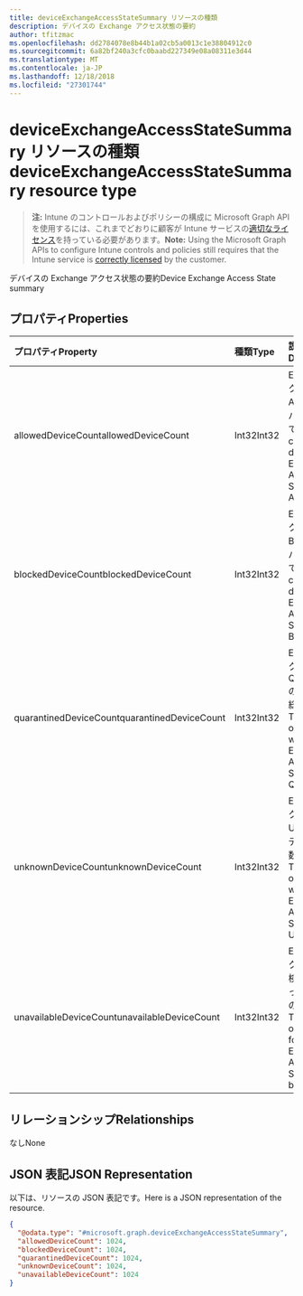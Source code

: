 ```yaml
---
title: deviceExchangeAccessStateSummary リソースの種類
description: デバイスの Exchange アクセス状態の要約
author: tfitzmac
ms.openlocfilehash: dd2784078e8b44b1a02cb5a0013c1e38804912c0
ms.sourcegitcommit: 6a82bf240a3cfc0baabd227349e08a08311e3d44
ms.translationtype: MT
ms.contentlocale: ja-JP
ms.lasthandoff: 12/18/2018
ms.locfileid: "27301744"
---
```

# <a name="deviceexchangeaccessstatesummary-resource-type"></a><span data-ttu-id="b16f5-103">deviceExchangeAccessStateSummary リソースの種類</span><span class="sxs-lookup"><span data-stu-id="b16f5-103">deviceExchangeAccessStateSummary resource type</span></span>

> <span data-ttu-id="b16f5-104">**注:** Intune のコントロールおよびポリシーの構成に Microsoft Graph API を使用するには、これまでどおりに顧客が Intune サービスの[適切なライセンス](https://go.microsoft.com/fwlink/?linkid=839381)を持っている必要があります。</span><span class="sxs-lookup"><span data-stu-id="b16f5-104">**Note:** Using the Microsoft Graph APIs to configure Intune controls and policies still requires that the Intune service is [correctly licensed](https://go.microsoft.com/fwlink/?linkid=839381) by the customer.</span></span>

<span data-ttu-id="b16f5-105">デバイスの Exchange アクセス状態の要約</span><span class="sxs-lookup"><span data-stu-id="b16f5-105">Device Exchange Access State summary</span></span>
## <a name="properties"></a><span data-ttu-id="b16f5-106">プロパティ</span><span class="sxs-lookup"><span data-stu-id="b16f5-106">Properties</span></span>
|<span data-ttu-id="b16f5-107">プロパティ</span><span class="sxs-lookup"><span data-stu-id="b16f5-107">Property</span></span>|<span data-ttu-id="b16f5-108">種類</span><span class="sxs-lookup"><span data-stu-id="b16f5-108">Type</span></span>|<span data-ttu-id="b16f5-109">説明</span><span class="sxs-lookup"><span data-stu-id="b16f5-109">Description</span></span>|
|:---|:---|:---|
|<span data-ttu-id="b16f5-110">allowedDeviceCount</span><span class="sxs-lookup"><span data-stu-id="b16f5-110">allowedDeviceCount</span></span>|<span data-ttu-id="b16f5-111">Int32</span><span class="sxs-lookup"><span data-stu-id="b16f5-111">Int32</span></span>|<span data-ttu-id="b16f5-112">Exchange アクセス状態が Allowed のデバイスの総数です。</span><span class="sxs-lookup"><span data-stu-id="b16f5-112">Total count of devices with Exchange Access State: Allowed.</span></span>|
|<span data-ttu-id="b16f5-113">blockedDeviceCount</span><span class="sxs-lookup"><span data-stu-id="b16f5-113">blockedDeviceCount</span></span>|<span data-ttu-id="b16f5-114">Int32</span><span class="sxs-lookup"><span data-stu-id="b16f5-114">Int32</span></span>|<span data-ttu-id="b16f5-115">Exchange アクセス状態が Blocked のデバイスの総数です。</span><span class="sxs-lookup"><span data-stu-id="b16f5-115">Total count of devices with Exchange Access State: Blocked.</span></span>|
|<span data-ttu-id="b16f5-116">quarantinedDeviceCount</span><span class="sxs-lookup"><span data-stu-id="b16f5-116">quarantinedDeviceCount</span></span>|<span data-ttu-id="b16f5-117">Int32</span><span class="sxs-lookup"><span data-stu-id="b16f5-117">Int32</span></span>|<span data-ttu-id="b16f5-118">Exchange アクセス状態が Quarantined のデバイスの総数です。</span><span class="sxs-lookup"><span data-stu-id="b16f5-118">Total count of devices with Exchange Access State: Quarantined.</span></span>|
|<span data-ttu-id="b16f5-119">unknownDeviceCount</span><span class="sxs-lookup"><span data-stu-id="b16f5-119">unknownDeviceCount</span></span>|<span data-ttu-id="b16f5-120">Int32</span><span class="sxs-lookup"><span data-stu-id="b16f5-120">Int32</span></span>|<span data-ttu-id="b16f5-121">Exchange アクセス状態が Unknown のデバイスの総数です。</span><span class="sxs-lookup"><span data-stu-id="b16f5-121">Total count of devices with Exchange Access State: Unknown.</span></span>|
|<span data-ttu-id="b16f5-122">unavailableDeviceCount</span><span class="sxs-lookup"><span data-stu-id="b16f5-122">unavailableDeviceCount</span></span>|<span data-ttu-id="b16f5-123">Int32</span><span class="sxs-lookup"><span data-stu-id="b16f5-123">Int32</span></span>|<span data-ttu-id="b16f5-124">Exchange アクセス状態を検出できなかったデバイスの総数です。</span><span class="sxs-lookup"><span data-stu-id="b16f5-124">Total count of devices for which no Exchange Access State could be found.</span></span>|

## <a name="relationships"></a><span data-ttu-id="b16f5-125">リレーションシップ</span><span class="sxs-lookup"><span data-stu-id="b16f5-125">Relationships</span></span>
<span data-ttu-id="b16f5-126">なし</span><span class="sxs-lookup"><span data-stu-id="b16f5-126">None</span></span>
## <a name="json-representation"></a><span data-ttu-id="b16f5-127">JSON 表記</span><span class="sxs-lookup"><span data-stu-id="b16f5-127">JSON Representation</span></span>
<span data-ttu-id="b16f5-128">以下は、リソースの JSON 表記です。</span><span class="sxs-lookup"><span data-stu-id="b16f5-128">Here is a JSON representation of the resource.</span></span>
<!-- {
  "blockType": "resource",
  "@odata.type": "microsoft.graph.deviceExchangeAccessStateSummary"
}
-->
``` json
{
  "@odata.type": "#microsoft.graph.deviceExchangeAccessStateSummary",
  "allowedDeviceCount": 1024,
  "blockedDeviceCount": 1024,
  "quarantinedDeviceCount": 1024,
  "unknownDeviceCount": 1024,
  "unavailableDeviceCount": 1024
}
```




